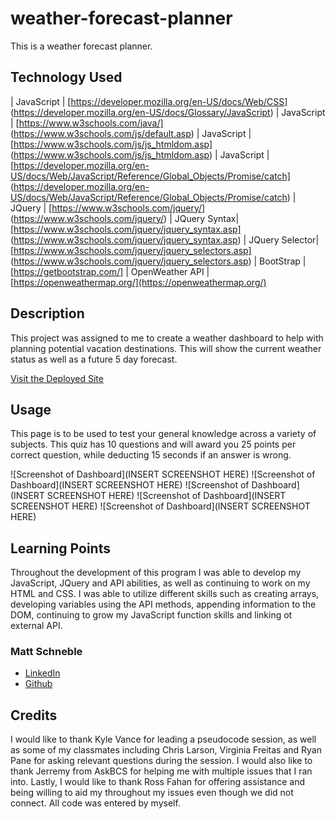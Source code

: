# weather-forecast-planner
This is a weather forecast planner.

## Technology Used 

| JavaScript | [https://developer.mozilla.org/en-US/docs/Web/CSS] (https://developer.mozilla.org/en-US/docs/Glossary/JavaScript)
| JavaScript | [https://www.w3schools.com/java/] (https://www.w3schools.com/js/default.asp)
| JavaScript | [https://www.w3schools.com/js/js_htmldom.asp] (https://www.w3schools.com/js/js_htmldom.asp)
| JavaScript | [https://developer.mozilla.org/en-US/docs/Web/JavaScript/Reference/Global_Objects/Promise/catch] (https://developer.mozilla.org/en-US/docs/Web/JavaScript/Reference/Global_Objects/Promise/catch)
| JQuery | [https://www.w3schools.com/jquery/] (https://www.w3schools.com/jquery/)
| JQuery Syntax| [https://www.w3schools.com/jquery/jquery_syntax.asp] (https://www.w3schools.com/jquery/jquery_syntax.asp)
| JQuery Selector| [https://www.w3schools.com/jquery/jquery_selectors.asp] (https://www.w3schools.com/jquery/jquery_selectors.asp)
| BootStrap | [https://getbootstrap.com/]
| OpenWeather API | [https://openweathermap.org/](https://openweathermap.org/)

## Description 

This project was assigned to me to create a weather dashboard to help with planning potential vacation destinations. This will show the current weather status as well as a future 5 day forecast. 

[Visit the Deployed Site](https://mattschneble.github.io/weather-forecast-planner/)

## Usage 

This page is to be used to test your general knowledge across a variety of subjects. This quiz has 10 questions and will award you 25 points per correct question, while deducting 15 seconds if an answer is wrong. 

![Screenshot of Dashboard](INSERT SCREENSHOT HERE)
![Screenshot of Dashboard](INSERT SCREENSHOT HERE)
![Screenshot of Dashboard](INSERT SCREENSHOT HERE)
![Screenshot of Dashboard](INSERT SCREENSHOT HERE)
![Screenshot of Dashboard](INSERT SCREENSHOT HERE)

## Learning Points 

Throughout the development of this program I was able to develop my JavaScript, JQuery and API abilities, as well as continuing to work on my HTML and CSS. I was able to utilize different skills such as creating arrays, developing variables using the API methods, appending information to the DOM, continuing to grow my JavaScript function skills and linking ot external API. 

### Matt Schneble

* [LinkedIn](https://www.linkedin.com/in/matthew-schneble/)
* [Github](https://github.com/mattschneble)

## Credits

 I would like to thank Kyle Vance for leading a pseudocode session, as well as some of my classmates including Chris Larson, Virginia Freitas and Ryan Pane for asking relevant questions during the session. I would also like to thank Jerremy from AskBCS for helping me with multiple issues that I ran into. Lastly, I would like to thank Ross Fahan for offering assistance and being willing to aid my throughout my issues even though we did not connect. All code was entered by myself. 